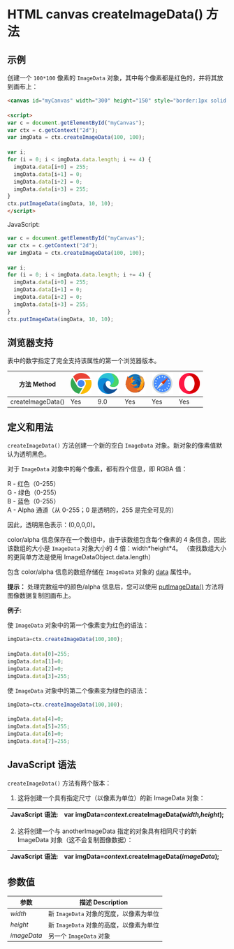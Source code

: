 HTML canvas createImageData() 方法
===

## 示例

创建一个 `100*100` 像素的 `ImageData` 对象，其中每个像素都是红色的，并将其放到画布上：

```html idoc:preview:iframe
<canvas id="myCanvas" width="300" height="150" style="border:1px solid #d3d3d3;">您的浏览器不支持 HTML5 canvas 标签。</canvas>

<script>
var c = document.getElementById("myCanvas");
var ctx = c.getContext("2d");
var imgData = ctx.createImageData(100, 100);

var i;
for (i = 0; i < imgData.data.length; i += 4) {
  imgData.data[i+0] = 255;
  imgData.data[i+1] = 0;
  imgData.data[i+2] = 0;
  imgData.data[i+3] = 255;
}
ctx.putImageData(imgData, 10, 10);
</script>
```

JavaScript:

```js
var c = document.getElementById("myCanvas");
var ctx = c.getContext("2d");
var imgData = ctx.createImageData(100, 100);

var i;
for (i = 0; i < imgData.data.length; i += 4) {
  imgData.data[i+0] = 255;
  imgData.data[i+1] = 0;
  imgData.data[i+2] = 0;
  imgData.data[i+3] = 255;
}
ctx.putImageData(imgData, 10, 10);
```

## 浏览器支持

表中的数字指定了完全支持该属性的第一个浏览器版本。

| 方法 Method | ![chrome][1] | ![edge][2] | ![firefox][3] | ![safari][4] | ![opera][5] |
| ------- | --- | --- | --- | --- | --- |
| createImageData() | Yes | 9.0 | Yes | Yes | Yes |
<!--rehype:style=width: 100%; display: inline-table;-->

## 定义和用法

`createImageData()` 方法创建一个新的空白 `ImageData` 对象。新对象的像素值默认为透明黑色。

对于 `ImageData` 对象中的每个像素，都有四个信息，即 RGBA 值：

R - 红色（0-255）\
G - 绿色（0-255）\
B - 蓝色（0-255）\
A - Alpha 通道（从 0-255；0 是透明的，255 是完全可见的）

因此，透明黑色表示：(0,0,0,0)。

color/alpha 信息保存在一个数组中，由于该数组包含每个像素的 4 条信息，因此该数组的大小是 `ImageData` 对象大小的 4 倍：width\*height\*4。 （查找数组大小的更简单方法是使用 ImageDataObject.data.length）

包含 color/alpha 信息的数组存储在 `ImageData` 对象的 [data](canvas_imagedata_data.md) 属性中。

**提示：** 处理完数组中的颜色/alpha 信息后，您可以使用 [putImageData()](canvas_putimagedata.md) 方法将图像数据复制回画布上。

**例子:**

使 `ImageData` 对象中的第一个像素变为红色的语法：

```js
imgData=ctx.createImageData(100,100);

imgData.data[0]=255;
imgData.data[1]=0;
imgData.data[2]=0;
imgData.data[3]=255;
```

使 `ImageData` 对象中的第二个像素变为绿色的语法：

```js
imgData=ctx.createImageData(100,100);

imgData.data[4]=0;
imgData.data[5]=255;
imgData.data[6]=0;
imgData.data[7]=255;
```

## JavaScript 语法

`createImageData()` 方法有两个版本：

1. 这将创建一个具有指定尺寸（以像素为单位）的新 ImageData 对象：

| JavaScript 语法: | var imgData=*context*.createImageData(*width,height*); |
| ---- | ---- |
<!--rehype:style=width: 100%; display: inline-table;-->

2. 这将创建一个与 anotherImageData 指定的对象具有相同尺寸的新 ImageData 对象（这不会复制图像数据）：

| JavaScript 语法: | var imgData=*context*.createImageData(*imageData*); |
| ---- | ---- |
<!--rehype:style=width: 100%; display: inline-table;-->

## 参数值

| 参数 | 描述 Description |
| ---- | ---- |
| *width*     | 新 `ImageData` 对象的宽度，以像素为单位 |
| *height*    | 新 `ImageData` 对象的高度，以像素为单位 |
| *imageData* | 另一个 `ImageData` 对象 |
<!--rehype:style=width: 100%; display: inline-table;-->

[1]: ../assets/chrome.svg
[2]: ../assets/edge.svg
[3]: ../assets/firefox.svg
[4]: ../assets/safari.svg
[5]: ../assets/opera.svg
